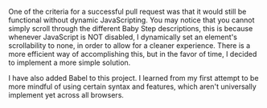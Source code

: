 One of the criteria for a successful pull request was that it would still be functional without
dynamic JavaScripting. You may notice that you cannot simply scroll through the different Baby Step
descriptions, this is because whenever JavaScript is NOT disabled, I dynamically set an element's scrollability to none, in order to allow for a cleaner experience. There is a more efficient way of accomplishing this, but in the favor of time, I decided to implement a more simple solution.

I have also added Babel to this project. I learned from my first attempt to be more mindful of using certain syntax and features, which aren't universally implement yet across all browsers.
